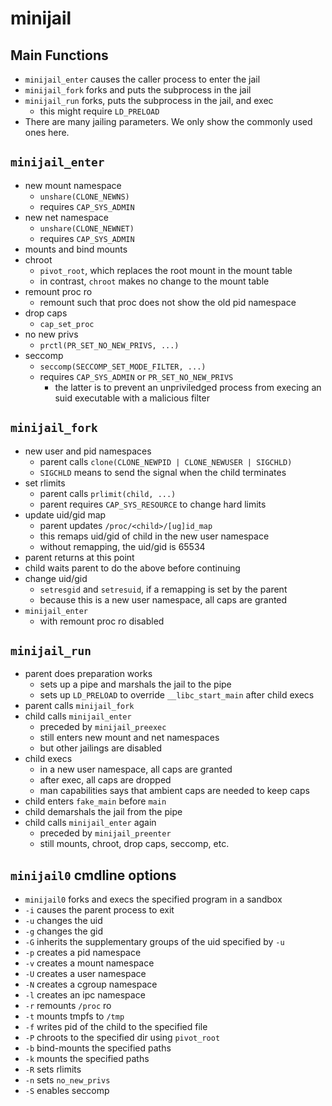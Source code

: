 minijail
========

## Main Functions

- `minijail_enter` causes the caller process to enter the jail
- `minijail_fork` forks and puts the subprocess in the jail
- `minijail_run` forks, puts the subprocess in the jail, and exec
  - this might require `LD_PRELOAD`
- There are many jailing parameters.  We only show the commonly used ones
  here.

## `minijail_enter`

- new mount namespace
  - `unshare(CLONE_NEWNS)`
  - requires `CAP_SYS_ADMIN`
- new net namespace
  - `unshare(CLONE_NEWNET)`
  - requires `CAP_SYS_ADMIN`
- mounts and bind mounts
- chroot
  - `pivot_root`, which replaces the root mount in the mount table
  - in contrast, `chroot` makes no change to the mount table
- remount proc ro
  - remount such that proc does not show the old pid namespace
- drop caps
  - `cap_set_proc`
- no new privs
  - `prctl(PR_SET_NO_NEW_PRIVS, ...)`
- seccomp
  - `seccomp(SECCOMP_SET_MODE_FILTER, ...)`
  - requires `CAP_SYS_ADMIN` or `PR_SET_NO_NEW_PRIVS`
    - the latter is to prevent an unpriviledged process from execing an suid
      executable with a malicious filter 

## `minijail_fork`

- new user and pid namespaces
  - parent calls `clone(CLONE_NEWPID | CLONE_NEWUSER | SIGCHLD)`
  - `SIGCHLD` means to send the signal when the child terminates
- set rlimits
  - parent calls `prlimit(child, ...)`
  - parent requires `CAP_SYS_RESOURCE` to change hard limits
- update uid/gid map
  - parent updates `/proc/<child>/[ug]id_map`
  - this remaps uid/gid of child in the new user namespace
  - without remapping, the uid/gid is 65534
- parent returns at this point
- child waits parent to do the above before continuing
- change uid/gid
  - `setresgid` and `setresuid`, if a remapping is set by the parent
  - because this is a new user namespace, all caps are granted
- `minijail_enter`
  - with remount proc ro disabled

## `minijail_run`

- parent does preparation works
  - sets up a pipe and marshals the jail to the pipe
  - sets up `LD_PRELOAD` to override `__libc_start_main` after child execs
- parent calls `minijail_fork`
- child calls `minijail_enter`
  - preceded by `minijail_preexec`
  - still enters new mount and net namespaces
  - but other jailings are disabled
- child execs
  - in a new user namespace, all caps are granted
  - after exec, all caps are dropped
  - man capabilities says that ambient caps are needed to keep caps
- child enters `fake_main` before `main`
- child demarshals the jail from the pipe
- child calls `minijail_enter` again
  - preceded by `minijail_preenter`
  - still mounts, chroot, drop caps, seccomp, etc.

## `minijail0` cmdline options

- `minijail0` forks and execs the specified program in a sandbox
- `-i` causes the parent process to exit
- `-u` changes the uid
- `-g` changes the gid
- `-G` inherits the supplementary groups of the uid specified by `-u`
- `-p` creates a pid namespace
- `-v` creates a mount namespace
- `-U` creates a user namespace
- `-N` creates a cgroup namespace
- `-l` creates an ipc namespace
- `-r` remounts `/proc` ro
- `-t` mounts tmpfs to `/tmp`
- `-f` writes pid of the child to the specified file
- `-P` chroots to the specified dir using `pivot_root`
- `-b` bind-mounts the specified paths
- `-k` mounts the specified paths
- `-R` sets rlimits
- `-n` sets `no_new_privs`
- `-S` enables seccomp
